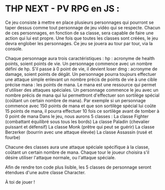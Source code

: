 # THP NEXT - PV RPG en JS :
Ce jeu consiste à mettre en place plusieurs personnages qui pourront se taper dessus comme tout personnage de jeu vidéo qui se respecte. Chacun de ces personnages, en fonction de sa classe, sera capable de faire une action qui lui est propre.
Une fois que toutes les classes sont créées, le jeu devra englober les personnages. Ce jeu se jouera au tour par tour, via la console.

Chaque personnage aura trois caractéristiques :
hp : acronyme de health points, soient points de vie. Un personnage commence avec un nombre défini de hp. S'il passe à 0 point de vie, il devient loser
dmg : acronyme de damage, soient points de dégât. Un personnage pourra toujours effectuer une attaque simple enlevant un nombre précis de points de vie à une cible précise
mana : les points de mana. Le mana est une ressource qui permet d'utiliser des attaques spéciales. Un personnage commence le jeu avec un nombre précis de mana qui lui permettront d'effectuer son sortilège spécial (coûtant un certain nombre de mana). Par exemple si un personnage commence avec 150 points de mana et que son sortilège spécial lui coûte 15 points de mana, il pourra effectuer 10 fois ce sortilège avant de tomber à 0 point de mana
Dans le jeu, nous aurons 5 classes :
La classe Fighter (combattant équilibré sous tous les bords)
La classe Paladin (chevalier puissant et défensif)
La classe Monk (prêtre qui peut se guérir)
La classe Berzerker (bourrin avec une attaque élevée)
La classe Assassin (rusé et fourbe)

Chacune des classes aura une attaque spéciale spécifique à la classe, coûtant un certain nombre de mana. Chaque tour le joueur choisira s'il désire utiliser l'attaque normale, ou l'attaque spéciale.

Afin de rendre ton code plus lisible, les 5 classes de personnage seront étendues d'une autre classe Character.

À toi de jouer !
